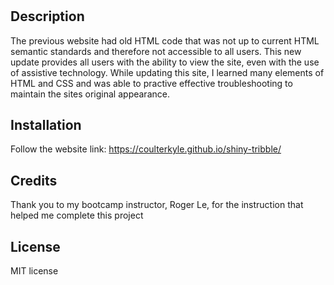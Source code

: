 # <Horiseon Website update>

## Description

The previous website had old HTML code that was not up to current HTML semantic standards and therefore not accessible to all users. This new update provides all users with the ability to view the site, even with the use of assistive technology. While updating this site, I learned many elements of HTML and CSS and was able to practive effective troubleshooting to maintain the sites original appearance. 

## Installation

Follow the website link:
https://coulterkyle.github.io/shiny-tribble/

## Credits

Thank you to my bootcamp instructor, Roger Le, for the instruction that helped me complete this project

## License

MIT license
